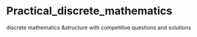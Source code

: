 # Practical_discrete_mathematics
discrete mathematics &amp;structure with competitive questions and solutions
